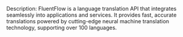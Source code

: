 Description: FluentFlow is a language translation API that integrates seamlessly into applications and services. It provides fast, accurate translations powered by cutting-edge neural machine translation technology, supporting over 100 languages.